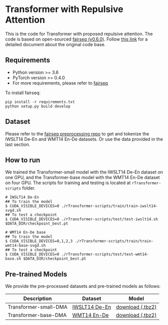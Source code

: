 # Transformer with Repulsive Attention

This is the code for Transformer with proposed repulsive attention. The code is based on open-sourced [fairseq (v0.6.0)](https://github.com/pytorch/fairseq/tree/v0.6.0). Follow [this link](https://fairseq.readthedocs.io/) for a detailed document about the original code base.


## Requirements
* Python version >= 3.6
* PyTorch version >= 0.4.0
* For more requirements, please refer to [fairseq](https://github.com/pytorch/fairseq/tree/v0.6.0)

To install fairseq:
```
pip install -r requirements.txt
python setup.py build develop
```

## Dataset
Please refer to the [fairseq preprocessing repo](https://github.com/zhuohan123/macaron-net/tree/master/translation/macaron-scripts/data-preprocessing) to get and tokenize the IWSLT14 De-En and WMT14 En-De datasets. 
Or use the data provided in the last section.

## How to run

We trained the Transformer-small model with the IWSLT14 De-En dataset on one GPU, and 
the Transformer-base model with the WMT14 En-De dataset on four GPU.
The scripts for training and testing is located at `rTransformer-scripts` folder. 
```
# IWSLT14 De-En
## To train the model
$ CUDA_VISIBLE_DEVICES=0 ./rTransformer-scripts/train/train-iwslt14-svgd.sh
## To test a checkpoint
$ CUDA_VISIBLE_DEVICES=0 ./rTransformer-scripts/test/test-iwslt14.sh $DATA_DIR/checkpoint_best.pt

# WMT14 En-De base
## To train the model
$ CUDA_VISIBLE_DEVICES=0,1,2,3 ./rTransformer-scripts/train/train-wmt14-base-svgd.sh
## To test a checkpoint
$ CUDA_VISIBLE_DEVICES=0 ./rTransformer-scripts/test/test-wmt14-base.sh $DATA_DIR/checkpoint_best.pt

```

## Pre-trained Models
We provide the pre-processed datasets and pre-trained models as follows:

Description | Dataset | Model 
---|---|---
Transformer-small-DMA | [IWSLT14 De-En](https://drive.google.com/file/d/1f7SlKFwG4PaVVsZsmQC-LhuX3O1U-H6w/view?usp=sharing) | [download (.tbz2)](https://drive.google.com/file/d/1RwpowMpJYBxrA0-BTqu_cGjdo7JBuquJ/view?usp=sharing)
Transformer-base-DMA | [WMT14 En-De]() | [download (.tbz2)](https://drive.google.com/file/d/1o6BMMo3RMh90JcHb3tOonZywho9XjGeM/view?usp=sharing)